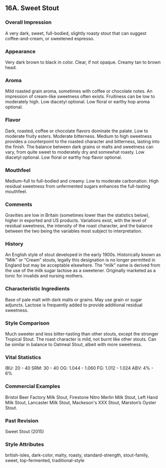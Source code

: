 ## 16A. Sweet Stout

### Overall Impression

A very dark, sweet, full-bodied, slightly roasty stout that can suggest coffee-and-cream, or sweetened espresso.

### Appearance

Very dark brown to black in color. Clear, if not opaque. Creamy tan to brown head.

### Aroma

Mild roasted grain aroma, sometimes with coffee or chocolate notes. An impression of cream-like sweetness often exists. Fruitiness can be low to moderately high. Low diacetyl optional. Low floral or earthy hop aroma optional.

### Flavor

Dark, roasted, coffee or chocolate flavors dominate the palate. Low to moderate fruity esters. Moderate bitterness. Medium to high sweetness provides a counterpoint to the roasted character and bitterness, lasting into the finish. The balance between dark grains or malts and sweetness can vary, from quite sweet to moderately dry and somewhat roasty. Low diacetyl optional. Low floral or earthy hop flavor optional.

### Mouthfeel

Medium-full to full-bodied and creamy. Low to moderate carbonation. High residual sweetness from unfermented sugars enhances the full-tasting mouthfeel.

### Comments

Gravities are low in Britain (sometimes lower than the statistics below), higher in exported and US products. Variations exist, with the level of residual sweetness, the intensity of the roast character, and the balance between the two being the variables most subject to interpretation.

### History

An English style of stout developed in the early 1900s. Historically known as “Milk” or “Cream” stouts, legally this designation is no longer permitted in England but may be acceptable elsewhere. The “milk” name is derived from the use of the milk sugar lactose as a sweetener. Originally marketed as a tonic for invalids and nursing mothers.

### Characteristic Ingredients

Base of pale malt with dark malts or grains. May use grain or sugar adjuncts. Lactose is frequently added to provide additional residual sweetness.

### Style Comparison

Much sweeter and less bitter-tasting than other stouts, except the stronger Tropical Stout. The roast character is mild, not burnt like other stouts. Can be similar in balance to Oatmeal Stout, albeit with more sweetness.

### Vital Statistics

IBU: 20 - 40
SRM: 30 - 40
OG: 1.044 - 1.060
FG: 1.012 - 1.024
ABV: 4% - 6%

### Commercial Examples

Bristol Beer Factory Milk Stout, Firestone Nitro Merlin Milk Stout, Left Hand Milk Stout, Lancaster Milk Stout, Mackeson's XXX Stout, Marston’s Oyster Stout.

### Past Revision

Sweet Stout (2015)

### Style Attributes

british-isles, dark-color, malty, roasty, standard-strength, stout-family, sweet, top-fermented, traditional-style